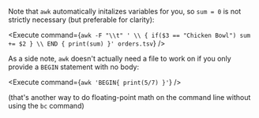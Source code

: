 <script>
import Alert from "components/Alert.svelte";
import Link from "components/Link.svelte";
import Execute from "components/Execute.svelte";
</script>

Note that `awk` automatically initalizes variables for you, so `sum = 0` is not strictly necessary (but preferable for clarity):

<Execute command={`awk -F "\\t" ' \\ { if($3 == "Chicken Bowl") sum += $2 } \\ END { print(sum) }' orders.tsv`} />

As a side note, `awk` doesn't actually need a file to work on if you only provide a `BEGIN` statement with no body:

<Execute command={`awk 'BEGIN{ print(5/7) }'`} />

(that's another way to do floating-point math on the command line without using the `bc` command)
